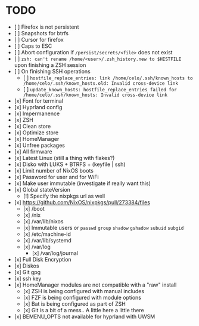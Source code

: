 # TODO

- \[ \] Firefox is not persistent
- \[ \] Snapshots for btrfs
- \[ \] Cursor for firefox
- \[ \] Caps to ESC
- \[ \] Abort configuration if `/persist/secrets/<file>` does not exist
- \[ \] `zsh: can't rename /home/<user>/.zsh_history.new to $HISTFILE` upon finishing a ZSH session
- \[ \] On finishing SSH operations
  - \[ \] `hostfile_replace_entries: link /home/celo/.ssh/known_hosts to /home/celo/.ssh/known_hosts.old: Invalid cross-device link`
  - \[ \] `update_known_hosts: hostfile_replace_entries failed for /home/celo/.ssh/known_hosts: Invalid cross-device link`
- \[x\] Font for terminal
- \[x\] Hyprland config
- \[x\] Impermanence
- \[x\] ZSH
- \[x\] Clean store
- \[x\] Optimize store
- \[x\] HomeManager
- \[x\] Unfree packages
- \[x\] All firmware
- \[x\] Latest Linux (still a thing with flakes?)
- \[x\] Disko with LUKS + BTRFS + (keyfile | ssh)
- \[x\] Limit number of NixOS boots
- \[x\] Password for user and for WiFi
- \[x\] Make user immutable (investigate if really want this)
- \[x\] Global stateVersion
  - \[!\] Specify the nixpkgs url as well
- \[x\] https://github.com/NixOS/nixpkgs/pull/273384/files
  - \[x\] /boot
  - \[x\] /nix
  - \[x\] /var/lib/nixos
  - \[x\] Immutable users or `passwd` `group` `shadow` `gshadow` `subuid` `subgid`
  - \[x\] /etc/machine-id
  - \[x\] /var/lib/systemd
  - \[x\] /var/log
    - \[x\] /var/log/journal
- \[x\] Full Disk Encryption
- \[x\] Diskos
- \[x\] Git gpg
- \[x\] ssh key
- \[x\] HomeManager modules are not compatible with a "raw" install
  - \[x\] ZSH is being configured with manual includes
  - \[x\] FZF is being configured with module options
  - \[x\] Bat is being configured as part of ZSH
  - \[x\] Git is a bit of a mess.. A little here a little there
- \[x\] BEMENU_OPTS not available for hyprland with UWSM
